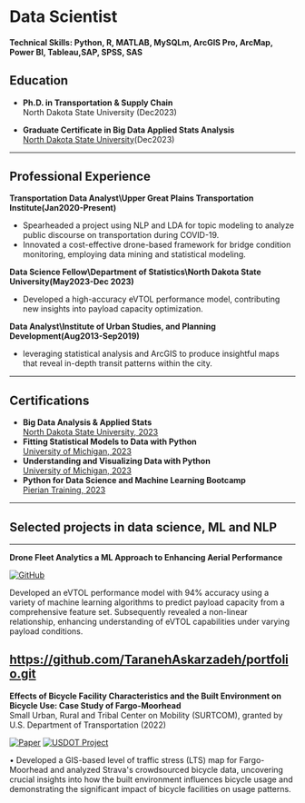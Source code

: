 # Data Scientist 
#### Technical Skills: Python, R, MATLAB, MySQLm, ArcGIS Pro, ArcMap, Power BI, Tableau,SAP, SPSS, SAS

##  Education

- **Ph.D. in Transportation & Supply Chain**      
  North Dakota State University (Dec2023)

- **Graduate Certificate in Big Data Applied Stats Analysis**      
  [North Dakota State University](https://www.parchment.com/u/award/83d69a01410dc0aebd33f3b4c973afad)(Dec2023)

---


## Professional Experience

**Transportation Data Analyst\Upper Great Plains Transportation Institute(Jan2020-Present)**
- Spearheaded a project using NLP and LDA for topic modeling to analyze public discourse on transportation during COVID-19.
- Innovated a cost-effective drone-based framework for bridge condition monitoring, employing data mining and statistical modeling.

**Data Science Fellow\Department of Statistics\North Dakota State University(May2023-Dec 2023)**
- Developed a high-accuracy eVTOL performance model, contributing new insights into payload capacity optimization.

**Data Analyst\Institute of Urban Studies, and Planning Development(Aug2013-Sep2019)**    
- leveraging statistical analysis and ArcGIS to produce insightful maps that reveal in-depth transit patterns within the city.

  
---


## Certifications

- **Big Data Analysis & Applied Stats**                   
   [North Dakota State University, 2023](https://www.parchment.com/u/award/83d69a01410dc0aebd33f3b4c973afad)
- **Fitting Statistical Models to Data with Python**       
   [University of Michigan, 2023](https://www.coursera.org/account/accomplishments/certificate/5KXUGKKKFJJR)
- **Understanding and Visualizing Data with Python**       
  [University of Michigan, 2023](https://www.coursera.org/account/accomplishments/verify/FY5V7DVXVBJX?utm_source=link&utm_medium=certificate&utm_content=cert_image&utm_campaign=sharing_cta&utm_product=course)
- **Python for Data Science and Machine Learning Bootcamp**          
 [Pierian Training, 2023](https://www.udemy.com/certificate/UC-7b95569e-0d5c-4a9b-a386-e3263f4d73c6/)


---


## Selected projects in data science, ML and NLP
---
**Drone Fleet Analytics a ML Approach to Enhancing Aerial Performance**   

[![GitHub](https://img.shields.io/badge/GitHub-Drone_Fleet_Analytics-blue?style=flat&logo=github)](https://github.com/TaranehAskarzadeh/Drone-Fleet-Analytics-A-Machine-Learning-Approach-to-Enhancing-Aerial-Performance)

Developed an eVTOL performance model with 94% accuracy using a variety of machine learning algorithms to predict payload capacity from a comprehensive feature set. Subsequently revealed a non-linear relationship, enhancing understanding of eVTOL capabilities under varying payload conditions.

	
https://github.com/TaranehAskarzadeh/portfolio.git
---

**Effects of Bicycle Facility Characteristics and the Built Environment on Bicycle Use: Case Study of Fargo-Moorhead**           
Small Urban, Rural and Tribal Center on Mobility (SURTCOM), granted by U.S. Department of Transportation (2022) 

[![Paper](https://img.shields.io/badge/Paper-Read-blue?style=flat-square&logo=adobeacrobatreader&logoColor=white)](https://www.hindawi.com/journals/jat/2021/9808922/) [![USDOT Project](https://img.shields.io/badge/USDOT_Project-View-blue?style=flat-square&logo=adobeacrobatreader&logoColor=white)](https://www.ugpti.org/resources/reports/details.php?id=1105)



•	Developed a GIS-based level of traffic stress (LTS) map for Fargo-Moorhead and analyzed Strava's crowdsourced bicycle data, uncovering crucial insights into how the built environment influences bicycle usage and demonstrating the significant impact of bicycle facilities on usage patterns.











